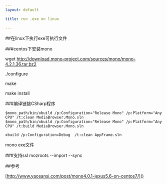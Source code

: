 ```yaml
---
layout: default

title: run .exe on linux

---
```


##在linux下执行exe可执行文件

###centos下安装mono

wget http://download.mono-project.com/sources/mono/mono-4.2.1.36.tar.bz2

./configure

make

make install

###编译链接CSharp程序

	$mono_path/bin/xbuild /p:Configuration="Release Mono" /p:Platform="Any CPU" /t:clean MediaBrowser.Mono.sln
	$mono_path/bin/xbuild /p:Configuration="Release Mono" /p:Platform="Any CPU" /t:build MediaBrowser.Mono.sln
	
	xbuild /p:Configuration=Debug  /t:clean AppFrame.sln


mono exe文件

###支持ssl
mozroots --import --sync

##参考

[http://www.yaosansi.com/post/mono4.0.1-jexus5.6-on-centos7/]()



